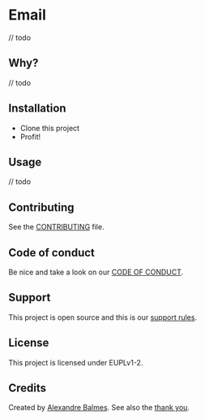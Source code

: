 # Email

// todo

## Why?

// todo

## Installation

- Clone this project
- Profit!

## Usage

// todo

## Contributing

See the [CONTRIBUTING](.github/CONTRIBUTING.md) file.

## Code of conduct

Be nice and take a look on our [CODE OF CONDUCT](.github/CODE_OF_CONDUCT.md).

## Support

This project is open source and this is our [support rules](.github/SUPPORT.md).

## License

This project is licensed under EUPLv1-2.

## Credits

Created by [Alexandre Balmes](https://alexandre.balmes.co).
See also the [thank you](.github/thank-you.md).
